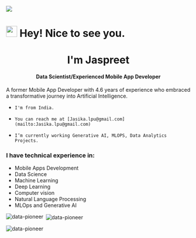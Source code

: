 ![](https://komarev.com/ghpvc/?username=data-pioneer&label=PROFILE+VIEWS)

<h1><img src="https://emojis.slackmojis.com/emojis/images/1531849430/4246/blob-sunglasses.gif?1531849430" width="30"/> Hey! Nice to see you.</h1>
<h1 align="center">I'm Jaspreet </h1>
<h4 align="center">Data Scientist/Experienced Mobile App Developer</h4>

A former Mobile App Developer with 4.6 years of experience who embraced a transformative journey into Artificial Intelligence. 

*     I'm from India.
*     You can reach me at [Jasika.lpu@gmail.com](mailto:Jasika.lpu@gmail.com)
*     I’m currently working Generative AI, MLOPS, Data Analytics Projects.


### I have technical experience in:
* Mobile Apps Development
* Data Science
* Machine Learning
* Deep Learning
* Computer vision 
* Natural Language Processing 
* MLOps and Generative AI 


<p><img align="left" src="https://github-readme-stats.vercel.app/api/top-langs?username=data-pioneer&show_icons=true&locale=en&layout=compact" alt="data-pioneer" /></p>

<p>&nbsp;<img align="center" src="https://github-readme-stats.vercel.app/api?username=data-pioneer&show_icons=true&locale=en" alt="data-pioneer" /></p>

<p><img align="center" src="https://github-readme-streak-stats.herokuapp.com/?user=data-pioneer&" alt="data-pioneer" /></p>



